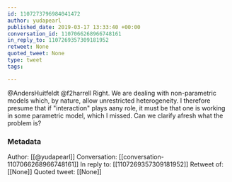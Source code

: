 ```yaml
---
id: 1107273796984041472
author: yudapearl
published_date: 2019-03-17 13:33:40 +00:00
conversation_id: 1107066268966748161
in_reply_to: 1107269357309181952
retweet: None
quoted_tweet: None
type: tweet
tags:

---
```


@AndersHuitfeldt @f2harrell Right. We are dealing with non-parametric models which, by nature, allow unrestricted heterogeneity. I therefore presume that if "interaction" plays aany role, it must be that one is working in some parametric model, which I missed. Can we clarify afresh what the problem is?

### Metadata

Author: [[@yudapearl]]
Conversation: [[conversation-1107066268966748161]]
In reply to: [[1107269357309181952]]
Retweet of: [[None]]
Quoted tweet: [[None]]

